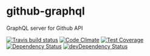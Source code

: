 # github-graphql

GraphQL server for Github API

[![Travis build status](http://img.shields.io/travis/kristianmandrup/github-graphql.svg?style=flat)](https://travis-ci.org/kristianmandrup/github-graphql)
[![Code Climate](https://codeclimate.com/github/kristianmandrup/github-graphql/badges/gpa.svg)](https://codeclimate.com/github/kristianmandrup/github-graphql)
[![Test Coverage](https://codeclimate.com/github/kristianmandrup/github-graphql/badges/coverage.svg)](https://codeclimate.com/github/kristianmandrup/github-graphql)
[![Dependency Status](https://david-dm.org/kristianmandrup/github-graphql.svg)](https://david-dm.org/kristianmandrup/github-graphql)
[![devDependency Status](https://david-dm.org/kristianmandrup/github-graphql/dev-status.svg)](https://david-dm.org/kristianmandrup/github-graphql#info=devDependencies)